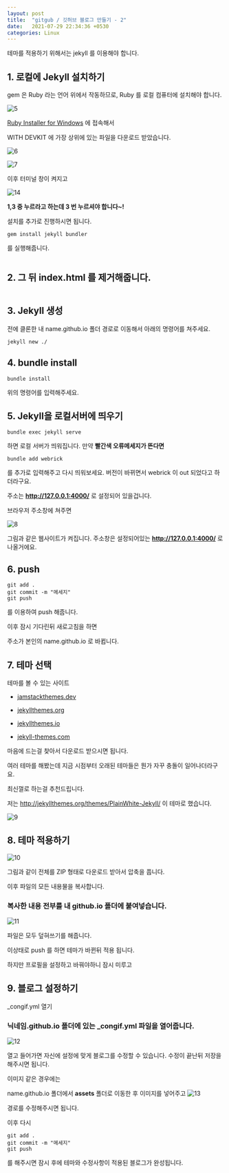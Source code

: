 ```yaml
---
layout: post
title:  "gitgub / 깃허브 블로그 만들기 - 2"
date:   2021-07-29 22:34:36 +0530
categories: Linux
---
```


테마를 적용하기 위해서는 jekyll 를 이용해야 합니다.  




## 1. 로컬에 Jekyll 설치하기  


gem 은 Ruby 라는 언어 위에서 작동하므로, Ruby 를 로컬 컴퓨터에 설치해야 합니다.  

![5](https://user-images.githubusercontent.com/61610411/127499570-f2af72b7-c23d-41b4-8daa-99fe40d23bfa.PNG)


[Ruby Installer for Windows](https://rubyinstaller.org/downloads/) 에 접속해서  


WITH DEVKIT 에 가장 상위에 있는 파일을 다운로드 받았습니다.  

![6](https://user-images.githubusercontent.com/61610411/127499630-b6b10c25-c8f6-412d-9637-2d8160ad2d06.PNG)  


![7](https://user-images.githubusercontent.com/61610411/127499742-750dc23c-3b02-4620-af13-da5127800e73.PNG)  


이후 터미널 창이 켜지고 


![14](https://user-images.githubusercontent.com/61610411/127508915-0ccba2d2-1b0d-4a8e-8e99-9b507cd6917f.PNG)

__1,3 중 누르라고 하는데 3 번 누르셔야 합니다~!__

설치를 추가로 진행하시면 됩니다.  


```
gem install jekyll bundler
```

를 실행해줍니다.  

```
```
## 2. 그 뒤 index.html 를 제거해줍니다.
```
```

## 3. Jekyll 생성  


전에 클론한 내 name.github.io 폴더 경로로 이동해서 아래의 명령어를 쳐주세요.  


```
jekyll new ./
```


## 4. bundle install  


```  
bundle install
```

위의 명령어를 입력해주세요.  

## 5. Jekyll을 로컬서버에 띄우기  


```
bundle exec jekyll serve
```

하면 로컬 서버가 띄워집니다. 만약 __빨간색 오류메세지가 뜬다면__  

```
bundle add webrick
```

를 추가로 입력해주고 다시 띄워보세요. 버전이 바뀌면서 webrick 이 out 되었다고 하더라구요.  

주소는  __http://127.0.0.1:4000/__  로 설정되어 있을겁니다.  

브라우저 주소창에 쳐주면   


![8](https://user-images.githubusercontent.com/61610411/127501271-ad0a9442-8940-4185-a11c-db9e5e1a5c8b.PNG)



그림과 같은 웹사이트가 켜집니다. 주소창은 설정되어있는 __http://127.0.0.1:4000/__ 로 나올거에요.

## 6. push  


```
git add .
git commit -m "메세지"
git push
```

를 이용하여 push 해줍니다.  


이후 잠시 기다린뒤 새로고침을 하면  


주소가 본인의 name.github.io 로 바뀝니다.  

## 7. 테마 선택


테마를 볼 수 있는 사이트

- [jamstackthemes.dev](https://jamstackthemes.dev/ssg/jekyll/)

- [jekyllthemes.org](http://jekyllthemes.org/)

- [jekyllthemes.io](https://jekyllthemes.io/)

- [jekyll-themes.com](https://jekyll-themes.com/)

마음에 드는걸 찾아서 다운로드 받으시면 됩니다.


여러 테마를 해봤는데 지금 시점부터 오래된 테마들은 뭔가 자꾸 충돌이 일어나더라구요.


최신껄로 하는걸 추천드립니다.


저는 http://jekyllthemes.org/themes/PlainWhite-Jekyll/ 이 테마로 했습니다.


![9](https://user-images.githubusercontent.com/61610411/127505617-2398da73-947b-40e6-b3af-f4e1f19b876d.png)


## 8. 테마 적용하기


![10](https://user-images.githubusercontent.com/61610411/127506017-1520c93a-cdde-4ea3-a441-ffd9b353fc5e.PNG)


그림과 같이 전체를 ZIP 형태로 다운로드 받아서 압축을 풉니다.

이후 파일의 모든 내용물을 복사합니다.

### 복사한 내용 전부를 내 github.io 폴더에 붙여넣습니다.

![11](https://user-images.githubusercontent.com/61610411/127506628-8f020f92-d131-466a-92b3-71d8a3cb691e.PNG)


파일은 모두 덮혀쓰기를 해줍니다.

이상태로 push 를 하면 테마가 바뀐뒤 적용 됩니다.

하지만 프로필을 설정하고 바꿔야하니 잠시 미루고

## 9. 블로그 설정하기

_congif.yml 열기

### 닉네임.github.io 폴더에 있는 _congif.yml 파일을 열어줍니다.

![12](https://user-images.githubusercontent.com/61610411/127507488-b6e328fa-fdd3-4529-ac30-ee9954582c90.PNG)



열고 들어가면 자신에 설정에 맞게 블로그를 수정할 수 있습니다. 수정이 끝난뒤 저장을 해주시면 됩니다.

이미지 같은 경우에는 

name.github.io 폴더에서 __assets__ 폴더로 이동한 후 이미지를 넣어주고 
![13](https://user-images.githubusercontent.com/61610411/127507781-b87f5fcd-1dc7-4693-ad14-d6dbb04084cb.png)


경로를 수정해주시면 됩니다.

이후 다시 

```
git add .
git commit -m "메세지"
git push
```

를 해주시면 잠시 후에 테마와 수정사항이 적용된 블로그가 완성됩니다.

